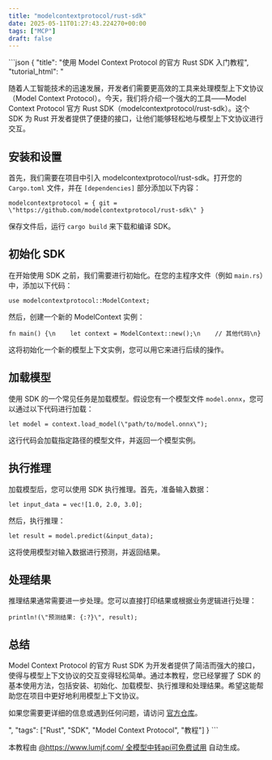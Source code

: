 ```yaml
---
title: "modelcontextprotocol/rust-sdk"
date: 2025-05-11T01:27:43.224270+00:00
tags: ["MCP"]
draft: false
---
```


<p>```json
{
  "title": "使用 Model Context Protocol 的官方 Rust SDK 入门教程",
  "tutorial_html": "<p>随着人工智能技术的迅速发展，开发者们需要更高效的工具来处理模型上下文协议（Model Context Protocol）。今天，我们将介绍一个强大的工具——Model Context Protocol 官方 Rust SDK（modelcontextprotocol/rust-sdk）。这个 SDK 为 Rust 开发者提供了便捷的接口，让他们能够轻松地与模型上下文协议进行交互。</p><h2>安装和设置</h2><p>首先，我们需要在项目中引入 modelcontextprotocol/rust-sdk。打开您的 <code>Cargo.toml</code> 文件，并在 <code>[dependencies]</code> 部分添加以下内容：</p><pre><code>modelcontextprotocol = { git = \"https://github.com/modelcontextprotocol/rust-sdk\" }</code></pre><p>保存文件后，运行 <code>cargo build</code> 来下载和编译 SDK。</p><h2>初始化 SDK</h2><p>在开始使用 SDK 之前，我们需要进行初始化。在您的主程序文件（例如 <code>main.rs</code>）中，添加以下代码：</p><pre><code>use modelcontextprotocol::ModelContext;</code></pre><p>然后，创建一个新的 ModelContext 实例：</p><pre><code>fn main() {\n    let context = ModelContext::new();\n    // 其他代码\n}</code></pre><p>这将初始化一个新的模型上下文实例，您可以用它来进行后续的操作。</p><h2>加载模型</h2><p>使用 SDK 的一个常见任务是加载模型。假设您有一个模型文件 <code>model.onnx</code>，您可以通过以下代码进行加载：</p><pre><code>let model = context.load_model(\"path/to/model.onnx\");</code></pre><p>这行代码会加载指定路径的模型文件，并返回一个模型实例。</p><h2>执行推理</h2><p>加载模型后，您可以使用 SDK 执行推理。首先，准备输入数据：</p><pre><code>let input_data = vec![1.0, 2.0, 3.0];</code></pre><p>然后，执行推理：</p><pre><code>let result = model.predict(&input_data);</code></pre><p>这将使用模型对输入数据进行预测，并返回结果。</p><h2>处理结果</h2><p>推理结果通常需要进一步处理。您可以直接打印结果或根据业务逻辑进行处理：</p><pre><code>println!(\"预测结果: {:?}\", result);</code></pre><h2>总结</h2><p>Model Context Protocol 的官方 Rust SDK 为开发者提供了简洁而强大的接口，使得与模型上下文协议的交互变得轻松简单。通过本教程，您已经掌握了 SDK 的基本使用方法，包括安装、初始化、加载模型、执行推理和处理结果。希望这能帮助您在项目中更好地利用模型上下文协议。</p><p>如果您需要更详细的信息或遇到任何问题，请访问 <a href=\"https://github.com/modelcontextprotocol/rust-sdk\">官方仓库</a>。</p>",
  "tags": ["Rust", "SDK", "Model Context Protocol", "教程"]
}
```</p><p>本教程由 <a href="https://www.lumjf.com/" target="_blank">@https://www.lumjf.com/ 全模型中转api可免费试用</a> 自动生成。</p>